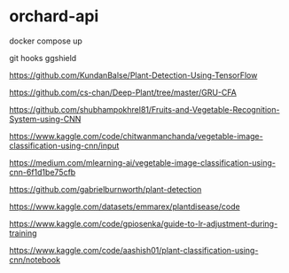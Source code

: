 # orchard-api

docker compose up

git hooks
ggshield

https://github.com/KundanBalse/Plant-Detection-Using-TensorFlow

https://github.com/cs-chan/Deep-Plant/tree/master/GRU-CFA

https://github.com/shubhampokhrel81/Fruits-and-Vegetable-Recognition-System-using-CNN

https://www.kaggle.com/code/chitwanmanchanda/vegetable-image-classification-using-cnn/input

https://medium.com/mlearning-ai/vegetable-image-classification-using-cnn-6f1d1be75cfb

https://github.com/gabrielburnworth/plant-detection

https://www.kaggle.com/datasets/emmarex/plantdisease/code

https://www.kaggle.com/code/gpiosenka/guide-to-lr-adjustment-during-training

https://www.kaggle.com/code/aashish01/plant-classification-using-cnn/notebook
